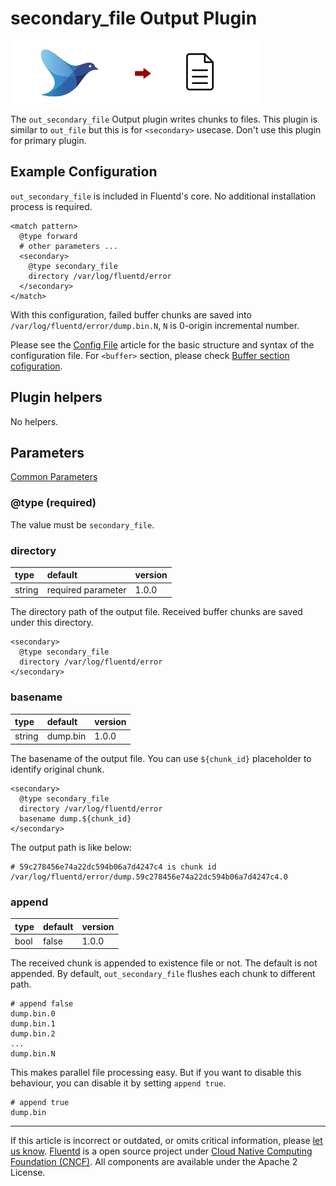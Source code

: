 # secondary\_file Output Plugin

![](/images/plugins/output/file.png)

The `out_secondary_file` Output plugin writes chunks to files.
This plugin is similar to `out_file` but this is for `<secondary>` usecase.
Don't use this plugin for primary plugin.

## Example Configuration

`out_secondary_file` is included in Fluentd's core. No additional installation
process is required.

```
<match pattern>
  @type forward
  # other parameters ...
  <secondary>
    @type secondary_file
    directory /var/log/fluentd/error
  </secondary>
</match>
```

With this configuration, failed buffer chunks are saved into `/var/log/fluentd/error/dump.bin.N`,
`N` is 0-origin incremental number.

Please see the [Config File](/configuration/config-file.md) article for the basic
structure and syntax of the configuration file. For `<buffer>` section,
please check [Buffer section cofiguration](/configuration/buffer-section.md).


## Plugin helpers

No helpers.


## Parameters

[Common Parameters](/configuration/plugin-common-parameters.md)


### @type (required)

The value must be `secondary_file`.


### directory

| type   | default            | version |
|:-------|:-------------------|:--------|
| string | required parameter | 1.0.0   |

The directory path of the output file.
Received buffer chunks are saved under this directory.

```
<secondary>
  @type secondary_file
  directory /var/log/fluentd/error
</secondary>
```


### basename

| type   | default    | version |
|:-------|:-----------|:--------|
| string | dump.bin   | 1.0.0   |

The basename of the output file.
You can use `${chunk_id}` placeholder to identify original chunk.

```
<secondary>
  @type secondary_file
  directory /var/log/fluentd/error
  basename dump.${chunk_id}
</secondary>
```

The output path is like below:

```
# 59c278456e74a22dc594b06a7d4247c4 is chunk id
/var/log/fluentd/error/dump.59c278456e74a22dc594b06a7d4247c4.0
```


### append

| type | default | version |
|:-----|:--------|:--------|
| bool | false   | 1.0.0   |

The received chunk is appended to existence file or not. The default is
not appended. By default, `out_secondary_file` flushes each chunk to different
path.

```
# append false
dump.bin.0
dump.bin.1
dump.bin.2
...
dump.bin.N
```

This makes parallel file processing easy. But if you want to disable
this behaviour, you can disable it by setting `append true`.

```
# append true
dump.bin
```

------------------------------------------------------------------------

If this article is incorrect or outdated, or omits critical information, please [let us know](https://github.com/fluent/fluentd-docs-gitbook/issues?state=open).
[Fluentd](http://www.fluentd.org/) is a open source project under [Cloud Native Computing Foundation (CNCF)](https://cncf.io/). All components are available under the Apache 2 License.
